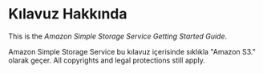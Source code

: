 # Kılavuz Hakkında<a name="AboutThisGuide"></a>

This is the *Amazon Simple Storage Service Getting Started Guide*\.

Amazon Simple Storage Service bu kılavuz içerisinde sıklıkla "Amazon S3\." olarak geçer. All copyrights and legal protections still apply\.
